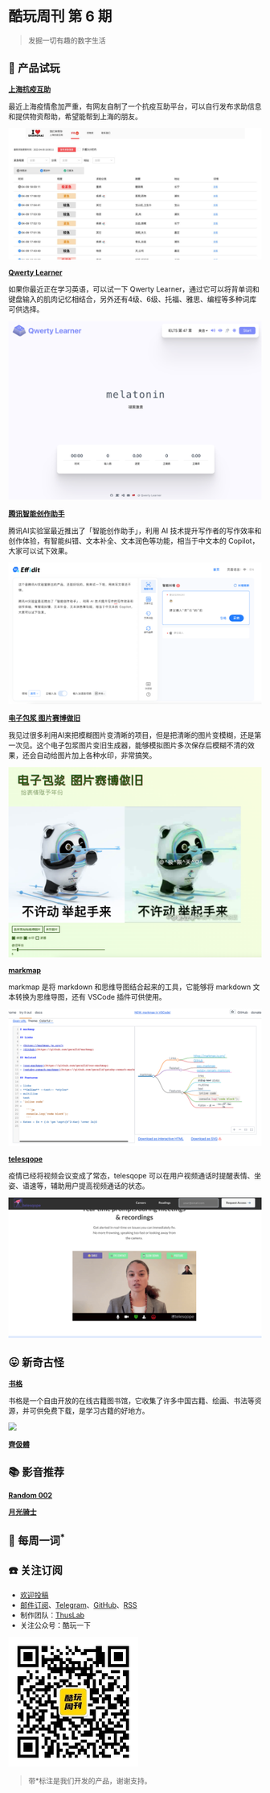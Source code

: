 # 酷玩周刊 第 6 期

>发掘一切有趣的数字生活

## 🚀 产品试玩

**[上海抗疫互助](http://shanghai-sos.com/)**

最近上海疫情愈加严重，有网友自制了一个抗疫互助平台，可以自行发布求助信息和提供物资帮助，希望能帮到上海的朋友。

![](asset/2022/img2022040901.jpeg)

**[Qwerty Learner](https://qwerty.kaiyi.cool/)**

如果你最近正在学习英语，可以试一下 Qwerty Learner，通过它可以将背单词和键盘输入的肌肉记忆相结合，另外还有4级、6级、托福、雅思、编程等多种词库可供选择。

![](asset/2022/img2022040902.png)

**[腾讯智能创作助手](https://effidit.qq.com/)**

腾讯AI实验室最近推出了「智能创作助手」，利用 AI 技术提升写作者的写作效率和创作体验，有智能纠错、文本补全、文本润色等功能，相当于中文本的 Copilot，大家可以试下效果。

![](asset/2022/img2022040903.png)

**[电子包浆 图片赛博做旧](https://lab.magiconch.com/patina/)**

我见过很多利用AI来把模糊图片变清晰的项目，但是把清晰的图片变模糊，还是第一次见。这个电子包浆图片变旧生成器，能够模拟图片多次保存后模糊不清的效果，还会自动给图片加上各种水印，非常搞笑。

![](asset/2022/img2022040904.png)

**[markmap](https://markmap.js.org/repl/)**

markmap 是将 markdown 和思维导图结合起来的工具，它能够将 markdown 文本转换为思维导图，还有 VSCode 插件可供使用。

![](asset/2022/img2022040907.png)

**[telesqope](https://telesqope.co/)**

疫情已经将视频会议变成了常态，telesqope 可以在用户视频通话时提醒表情、坐姿、语速等，辅助用户提高视频通话的状态。

![](asset/2022/img2022040905.png)

## 😛 新奇古怪

**[书格](https://new.shuge.org/)**

书格是一个自由开放的在线古籍图书馆，它收集了许多中国古籍、绘画、书法等资源，并可供免费下载，是学习古籍的好地方。

![](asset/2022/img2022040906.png)

**[齊伋體 ](https://github.com/LingDong-/qiji-font)**

## 📚 影音推荐

**[Random 002](https://open.spotify.com/playlist/2A5Q6Q6yercpuwa6rDSyT5?si=0f327ee8030f449b)**

**[月光骑士 ](https://movie.douban.com/subject/26358318/)**


## 📝 每周一词<sup>*</sup>



## ☎️ 关注订阅

- [欢迎投稿](https://wj.qq.com/s2/9741038/c74e/)
- [邮件订阅](https://www.getrevue.co/profile/coldplay-weekly)、[Telegram](https://t.me/ColdplayWeekly)、[GitHub](https://github.com/lvwzhen/coldplay-weekly)、[RSS](https://rsshub.app/telegram/channel/ColdplayWeekly)
- 制作团队：[ThusLab](https://thuscn.com/lab/)
- 关注公众号：酷玩一下


![](asset/2022/img2022022203.jpg)

> 带*标注是我们开发的产品，谢谢支持。